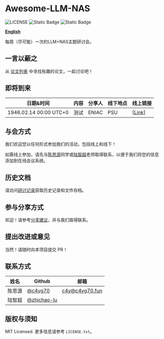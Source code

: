 # Awesome-LLM-NAS
![LICENSE](https://img.shields.io/badge/license-MIT-green)
![Static Badge](https://img.shields.io/badge/Paper_List-Here-blue)
![Static Badge](https://img.shields.io/badge/论文列表-跳转-blue)

[**English**](./README.md)  

每周（尽可能）一次的LLM+NAS主题研讨会。

## 一言以蔽之
从 [论文列表](./Paperlist.md) 中寻找有趣的论文，一起讨论吧！

## 即将到来
| 日期&时间 | 内容 | 分享人 | 线下地点 | 线上链接 |
| --- | --- | --- | --- | --- |
| 1946.02.14 00:00 UTC+0 | 测试 | ENIAC | PSU | [[Link]](https://example.com)

## 与会方式
我们欢迎您以任何形式参加我们的活动，包括线上和线下！

如需线上参加，请先与[陈思源](https://github.com/c4yg70)同学或[陆智超](https://github.com/zhichao-lu)老师取得联系，以便于我们将您的信息添加到在线会议系统。

## 历史文档
请访问[研讨记录](./Archievelist.md)获取历史记录和文件存档。

## 参与分享方式
欢迎！请参考[分享建议](./guidelines_cn.md)，并与我们取得联系。

## 提出改进或意见
当然！请随时向本项目提交 PR！

## 联系方式
| 姓名 | Github | 邮箱 |
| --- | --- | --- |
| 陈思源 | [@c4yg70](https://github.com/c4yg70) | [c4y@c4yg70.fun](mailto://c4y@c4yg70.fun) |
| 陆智超 | [@zhichao-lu](https://github.com/zhichao-lu) | |

## 版权与须知
MIT Licensed. 更多信息请参考 `LICENSE.txt`。